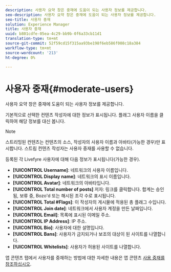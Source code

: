 ```yaml
---
description: 사용자 요약 창은 중재에 도움이 되는 사용자 정보를 제공합니다.
seo-description: 사용자 요약 창은 중재에 도움이 되는 사용자 정보를 제공합니다.
seo-title: 사용자 중재
solution: Experience Manager
title: 사용자 중재
uuid: b801cdfe-05ea-4c29-bb9b-0f6a33cb11d1
translation-type: tm+mt
source-git-commit: 52f59cd15f315aa93be198f6eb586f008c18a384
workflow-type: tm+mt
source-wordcount: '213'
ht-degree: 0%

---
```



# 사용자 중재{#moderate-users}

사용자 요약 창은 중재에 도움이 되는 사용자 정보를 제공합니다.

기본적으로 선택한 컨텐츠 작성자에 대한 정보가 표시됩니다. 플래그 사용자 이름을 클릭하여 해당 정보를 대신 봅니다.

>[!NOTE]
>
>스트리밍된 컨텐츠는 컨텐츠의 소스, 작성자의 사용자 이름과 아바타(가능한 경우)만 표시합니다. 스트림 컨텐츠 작성자는 사용자 중재를 사용할 수 없습니다.

등록된 각 Livefyre 사용자에 대해 다음 정보가 표시됩니다(가능한 경우).

* **[!UICONTROL Username]**: 네트워크의 사용자 이름입니다.
* **[!UICONTROL Display name]**: 네트워크의 표시 이름입니다.
* **[!UICONTROL Avatar]**: 네트워크의 아바타입니다.
* **[!UICONTROL Total number of posts]** 저자: 링크를 클릭합니다. 합계는 승인됨, 보류 중, Bozo&#39;d 또는 해시된 조각 수로 표시됩니다.
* **[!UICONTROL Total #Flags]**: 이 작성자의 게시물에 적용된 총 플래그 수입니다.
* **[!UICONTROL Join date]**: 네트워크에서 사용자 계정을 만든 날짜입니다.
* **[!UICONTROL Email]**: 목록에 표시된 이메일 주소.
* **[!UICONTROL IP Address]**: IP 주소.
* **[!UICONTROL Bio]**: 사용자에 대한 설명입니다.
* **[!UICONTROL Bans]**: 사용자가 금지되거나 보조의 대상이 된 사이트를 나열합니다.
* **[!UICONTROL Whitelists]**: 사용자가 허용된 사이트를 나열합니다.

앱 콘텐츠 탭에서 사용자를 중재하는 방법에 대한 자세한 내용은 앱 콘텐츠 [사용 중재를 참조하십시오](/help/using/c-features-livefyre/c-about-moderation/c-moderate-content-using-app-content.md#c_moderate_content_using_app_content).
